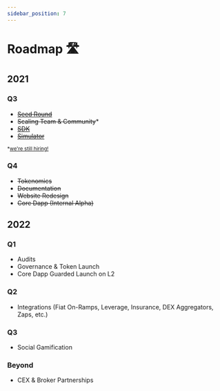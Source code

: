 ```yaml
---
sidebar_position: 7
---
```


# Roadmap 🛣

## 2021

### Q3

- ~~[Seed Round](https://prepo.io/blog/prepo-seed-round/)~~
- ~~Scaling Team & Community~~\*
- ~~[SDK](/developer/sdk)~~
- ~~[Simulator](/simulator)~~

<sub>\*<a href="https://url.prepo.io/jobs">we're still hiring!</a></sub>

### Q4

- ~~Tokenomics~~
- ~~Documentation~~
- ~~Website Redesign~~
- ~~Core Dapp (Internal Alpha)~~

## 2022

### Q1

- Audits
- Governance & Token Launch
- Core Dapp Guarded Launch on L2

### Q2

- Integrations (Fiat On-Ramps, Leverage, Insurance, DEX Aggregators, Zaps, etc.)

### Q3

- Social Gamification

### Beyond

- CEX & Broker Partnerships
